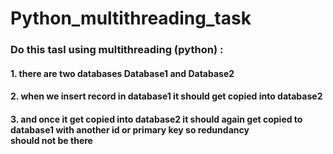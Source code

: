 # Python_multithreading_task


### Do this tasl using multithreading (python) :
#### 1. there are two databases Database1 and Database2
#### 2. when we insert record in database1 it should get copied into database2 
#### 3. and once it get copied into database2 it should again get copied to database1 with another id or primary key so redundancy should not be there
